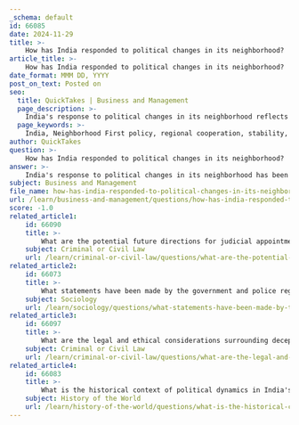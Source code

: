```yaml
---
_schema: default
id: 66085
date: 2024-11-29
title: >-
    How has India responded to political changes in its neighborhood?
article_title: >-
    How has India responded to political changes in its neighborhood?
date_format: MMM DD, YYYY
post_on_text: Posted on
seo:
  title: QuickTakes | Business and Management
  page_description: >-
    India's response to political changes in its neighborhood reflects its commitment to the 'Neighbourhood First' policy, focusing on stability, countering external influences, and fostering regional cooperation through bilateral engagements and development initiatives.
  page_keywords: >-
    India, Neighborhood First policy, regional cooperation, stability, Bangladesh, China's influence, Maldives, bilateral engagements, development cooperation, geopolitical landscape, diplomatic strategies
author: QuickTakes
question: >-
    How has India responded to political changes in its neighborhood?
answer: >-
    India's response to political changes in its neighborhood has been shaped by its "Neighbourhood First" policy, which emphasizes building strong relationships and promoting regional cooperation. This policy has become increasingly relevant in light of recent political upheavals in countries like Bangladesh and Sri Lanka, which have introduced complexities into India's diplomatic strategies.\n\n1. **Support for Stability**: India has recognized the need to support stability in its neighboring countries, particularly in Bangladesh, where the resignation of the Prime Minister and the interim governance by the military have raised concerns about regional volatility. India aims to engage constructively to mitigate potential refugee influxes and economic spillover effects that could arise from such instability.\n\n2. **Countering External Influence**: The rise of Chinese influence in the region poses a strategic challenge for India. In the Maldives, for instance, India is focused on countering radicalization and maintaining its influence against Chinese inroads while navigating the Maldives' internal political dynamics. This reflects India's broader strategy to secure its interests in the Indian Ocean and maintain regional security.\n\n3. **Bilateral Engagements**: India's diplomatic efforts include high-level meetings with leaders from neighboring countries. For example, recent discussions between India's External Affairs Minister and the President of the Maldives highlighted the complementary nature of their respective "Neighborhood First" and "India First" policies, aiming to enhance their special partnership.\n\n4. **Development Cooperation**: The "Neighbourhood First" policy is characterized by a consultative, non-reciprocal, and outcome-oriented approach. India focuses on delivering benefits such as improved connectivity, infrastructure development, and stronger cooperation in various sectors, which are essential for fostering goodwill and trust among its neighbors.\n\n5. **Addressing Domestic Challenges**: India's foreign policy is also influenced by its domestic political landscape. The complexities of domestic politics can impact India's ability to effectively engage with its neighbors, as seen in the challenges posed by political changes within the region.\n\nIn summary, India's response to political changes in its neighborhood is multifaceted, involving diplomatic engagement, support for stability, countering external influences, and a commitment to development cooperation. The evolving geopolitical landscape necessitates a pragmatic approach to ensure that India's interests are safeguarded while promoting regional stability and cooperation.
subject: Business and Management
file_name: how-has-india-responded-to-political-changes-in-its-neighborhood.md
url: /learn/business-and-management/questions/how-has-india-responded-to-political-changes-in-its-neighborhood
score: -1.0
related_article1:
    id: 66090
    title: >-
        What are the potential future directions for judicial appointments in India?
    subject: Criminal or Civil Law
    url: /learn/criminal-or-civil-law/questions/what-are-the-potential-future-directions-for-judicial-appointments-in-india
related_article2:
    id: 66073
    title: >-
        What statements have been made by the government and police regarding the violence in Manipur?
    subject: Sociology
    url: /learn/sociology/questions/what-statements-have-been-made-by-the-government-and-police-regarding-the-violence-in-manipur
related_article3:
    id: 66097
    title: >-
        What are the legal and ethical considerations surrounding deception detection tests in India?
    subject: Criminal or Civil Law
    url: /learn/criminal-or-civil-law/questions/what-are-the-legal-and-ethical-considerations-surrounding-deception-detection-tests-in-india
related_article4:
    id: 66083
    title: >-
        What is the historical context of political dynamics in India's neighborhood?
    subject: History of the World
    url: /learn/history-of-the-world/questions/what-is-the-historical-context-of-political-dynamics-in-indias-neighborhood
---
```


&nbsp;